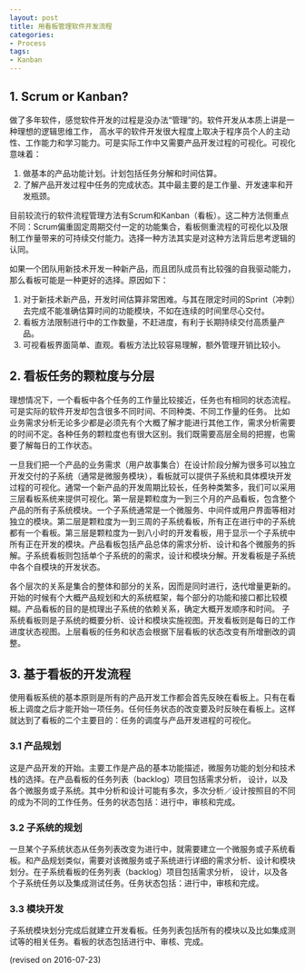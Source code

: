 ```yaml
---
layout: post
title: 用看板管理软件开发流程
categories:
- Process
tags:
- Kanban
---
```


## 1. Scrum or Kanban?
做了多年软件，感觉软件开发的过程是没办法“管理”的。软件开发从本质上讲是一种理想的逻辑思维工作， 高水平的软件开发很大程度上取决于程序员个人的主动性、工作能力和学习能力。可是实际工作中又需要产品开发过程的可视化。可视化意味着：
1. 做基本的产品功能计划。计划包括任务分解和时间估算。
2. 了解产品开发过程中任务的完成状态。其中最主要的是工作量、开发速率和开发瓶颈。

目前较流行的软件流程管理方法有Scrum和Kanban（看板）。这二种方法侧重点不同：Scrum偏重固定周期交付一定的功能集合，看板侧重流程的可视化以及限制工作量带来的可持续交付能力。选择一种方法其实是对这种方法背后思考逻辑的认同。

如果一个团队用新技术开发一种新产品，而且团队成员有比较强的自我驱动能力，那么看板可能是一种更好的选择。原因如下：
1. 对于新技术新产品，开发时间估算非常困难。与其在限定时间的Sprint（冲刺）去完成不能准确估算时间的功能模块，不如在连续的时间里尽心交付。
2. 看板方法限制进行中的工作数量，不赶进度，有利于长期持续交付高质量产品。
3. 可视看板界面简单、直观。看板方法比较容易理解，额外管理开销比较小。

## 2. 看板任务的颗粒度与分层
理想情况下，一个看板中各个任务的工作量比较接近，任务也有相同的状态流程。可是实际的软件开发却包含很多不同时间、不同种类、不同工作量的任务。 比如业务需求分析无论多少都是必须先有个大概了解才能进行其他工作，需求分析需要的时间不定。各种任务的颗粒度也有很大区别。我们既需要高层全局的把握，也需要了解每日的工作状态。

一旦我们把一个产品的业务需求（用户故事集合）在设计阶段分解为很多可以独立开发交付的子系统（通常是微服务模块），看板就可以提供子系统和具体模块开发过程的可视化。通常一个新产品的开发周期比较长，任务种类繁多，我们可以采用三层看板系统来提供可视化。第一层是颗粒度为一到三个月的产品看板，包含整个产品的所有子系统模块。一个子系统通常是一个微服务、中间件或用户界面等相对独立的模块。第二层是颗粒度为一到三周的子系统看板，所有正在进行中的子系统都有一个看板。第三层是颗粒度为一到八小时的开发看板，用于显示一个子系统中所有正在开发的模块。产品看板包括产品总体的需求分析、设计和各个微服务的拆解。子系统看板则包括单个子系统的的需求，设计和模块分解。开发看板是子系统中各个自模块的开发状态。

各个层次的关系是集合的整体和部分的关系，因而是同时进行，迭代增量更新的。开始的时候有个大概产品规划和大的系统框架，每个部分的功能和接口都比较模糊。产品看板的目的是梳理出子系统的依赖关系，确定大概开发顺序和时间。 子系统看板则是子系统的概要分析、设计和模块实施视图。开发看板则是每日的工作进度状态视图。上层看板的任务和状态会根据下层看板的状态改变有所增删改的调整。

## 3. 基于看板的开发流程
使用看板系统的基本原则是所有的产品开发工作都会首先反映在看板上。只有在看板上调度之后才能开始一项任务。任何任务状态的改变要及时反映在看板上。这样就达到了看板的二个主要目的：任务的调度与产品开发进程的可视化。
### 3.1 产品规划
这是产品开发的开始。主要工作是产品的基本功能描述，微服务功能的划分和技术栈的选择。在产品看板的任务列表（backlog）项目包括需求分析， 设计，以及各个微服务或子系统。其中分析和设计可能有多次，多次分析／设计按照目的不同的成为不同的工作任务。任务的状态包括：进行中，审核和完成。
### 3.2 子系统的规划
一旦某个子系统状态从任务列表改变为进行中，就需要建立一个微服务或子系统看板。和产品规划类似，需要对该微服务或子系统进行详细的需求分析、设计和模块划分。在子系统看板的任务列表（backlog）项目包括需求分析， 设计，以及各个子系统任务以及集成测试任务。任务状态包括：进行中，审核和完成。
### 3.3 模块开发
子系统模块划分完成后就建立开发看板。任务列表包括所有的模块以及比如集成测试等的相关任务。看板的状态包括进行中、审核、完成。

(revised on 2016-07-23)

